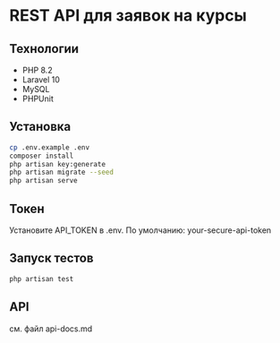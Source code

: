# REST API для заявок на курсы

## Технологии
- PHP 8.2
- Laravel 10
- MySQL
- PHPUnit

## Установка

```bash
cp .env.example .env
composer install
php artisan key:generate
php artisan migrate --seed
php artisan serve
```

## Токен
Установите API_TOKEN в .env. По умолчанию: your-secure-api-token


## Запуск тестов
```bash
php artisan test
```

## API
см. файл api-docs.md